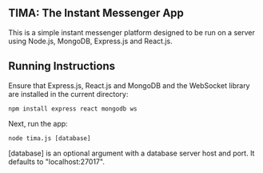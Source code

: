 TIMA:  The Instant Messenger App
--------------------------------
This is a simple instant messenger platform designed to be run on a server using
Node.js, MongoDB, Express.js and React.js.

Running Instructions
--------------------
Ensure that Express.js, React.js and MongoDB and the WebSocket library are
installed in the current directory:

    npm install express react mongodb ws

Next, run the app:

    node tima.js [database]

[database] is an optional argument with a database server host and port.  It
defaults to "localhost:27017". 
